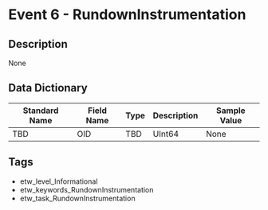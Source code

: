 # Event 6 - RundownInstrumentation

## Description
None

## Data Dictionary
|Standard Name|Field Name|Type|Description|Sample Value|
|---|---|---|---|---|
|TBD|OID|TBD|UInt64|None|None|

## Tags
* etw_level_Informational
* etw_keywords_RundownInstrumentation
* etw_task_RundownInstrumentation
